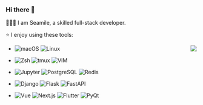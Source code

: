 ### Hi there 👋

🧑🏻‍💻 I am Seamile, a skilled full-stack developer.

⭐️ I enjoy using these tools:

<img align="right" src="https://github-readme-stats-sigma-five.vercel.app/api?username=seamile&show_icons=true&count_private=true" />

- ![macOS](https://img.shields.io/badge/-macOS-000?logoColor=fff&style=flat-square&logo=apple)
![Linux](https://img.shields.io/badge/-Linux-FCC624?logoColor=fff&style=flat-square&logo=Linux)

- ![Zsh](https://img.shields.io/badge/-Zsh-F15A24?logoColor=fff&style=flat-square&logo=Zsh)
![tmux](https://img.shields.io/badge/-tmux-1BB91F?logoColor=fff&style=flat-square&logo=tmux)
![VIM](https://img.shields.io/badge/-VIM-019733?logoColor=fff&style=flat-square&logo=vim)

- ![Jupyter](https://img.shields.io/badge/-Jupyter-F37626?logoColor=fff&style=flat-square&logo=Jupyter)
![PostgreSQL](https://img.shields.io/badge/-PostgreSQL-4169E1?logoColor=fff&style=flat-square&logo=PostgreSQL)
![Redis](https://img.shields.io/badge/-Redis-DC382D?logoColor=fff&style=flat-square&logo=Redis)

- ![Django](https://img.shields.io/badge/-Django-0B4C33?logoColor=fff&style=flat-square&logo=Django)
![Flask](https://img.shields.io/badge/-Flask-333?logoColor=fff&style=flat-square&logo=Flask)
![FastAPI](https://img.shields.io/badge/-FastAPI-009688?logoColor=fff&style=flat-square&logo=FastAPI)

- ![Vue](https://img.shields.io/badge/-Vue-43B883?logoColor=fff&style=flat-square&logo=vuedotjs)
![Next.js](https://img.shields.io/badge/-Next.js-000?logoColor=fff&style=flat-square&logo=next.js)
![Flutter](https://img.shields.io/badge/-Flutter-35B9F7?logoColor=fff&style=flat-square&logo=Flutter)
![PyQt](https://img.shields.io/badge/-PyQt-41CD52?logoColor=fff&style=flat-square&logo=qt)
